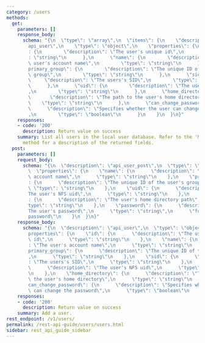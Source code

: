 ```yaml
---
category: /users
methods:
  get:
    parameters: []
    response_body:
      schema: "{\n  \"type\": \"array\",\n  \"items\": {\n    \"description\": \"\
        api_user\",\n    \"type\": \"object\",\n    \"properties\": {\n      \"id\"\
        : {\n        \"description\": \"The user's unique id\",\n        \"type\"\
        : \"string\"\n      },\n      \"name\": {\n        \"description\": \"The\
        \ user's account name\",\n        \"type\": \"string\"\n      },\n      \"\
        primary_group\": {\n        \"description\": \"The unique ID of the user's\
        \ group\",\n        \"type\": \"string\"\n      },\n      \"sid\": {\n   \
        \     \"description\": \"The users's SID\",\n        \"type\": \"string\"\n\
        \      },\n      \"uid\": {\n        \"description\": \"The user's NFS uid\"\
        ,\n        \"type\": \"string\"\n      },\n      \"home_directory\": {\n \
        \       \"description\": \"The path to the user's home directory\",\n    \
        \    \"type\": \"string\"\n      },\n      \"can_change_password\": {\n  \
        \      \"description\": \"Specifies whether the user can change the password\"\
        ,\n        \"type\": \"boolean\"\n      }\n    }\n  }\n}"
    responses:
    - code: '200'
      description: Return value on success
    summary: List all users in the local user database. Refer to the 'Modify user'
      method for a description of the returned fields.
  post:
    parameters: []
    request_body:
      schema: "{\n  \"description\": \"api_user_post\",\n  \"type\": \"object\",\n\
        \  \"properties\": {\n    \"name\": {\n      \"description\": \"The user's\
        \ account name\",\n      \"type\": \"string\"\n    },\n    \"primary_group\"\
        : {\n      \"description\": \"The unique ID of the user's group\",\n     \
        \ \"type\": \"string\"\n    },\n    \"uid\": {\n      \"description\": \"\
        The user's NFS uid\",\n      \"type\": \"string\"\n    },\n    \"home_directory\"\
        : {\n      \"description\": \"The user's home directory path\",\n      \"\
        type\": \"string\"\n    },\n    \"password\": {\n      \"description\": \"\
        The user's password\",\n      \"type\": \"string\",\n      \"format\": \"\
        password\"\n    }\n  }\n}"
    response_body:
      schema: "{\n  \"description\": \"api_user\",\n  \"type\": \"object\",\n  \"\
        properties\": {\n    \"id\": {\n      \"description\": \"The user's unique\
        \ id\",\n      \"type\": \"string\"\n    },\n    \"name\": {\n      \"description\"\
        : \"The user's account name\",\n      \"type\": \"string\"\n    },\n    \"\
        primary_group\": {\n      \"description\": \"The unique ID of the user's group\"\
        ,\n      \"type\": \"string\"\n    },\n    \"sid\": {\n      \"description\"\
        : \"The users's SID\",\n      \"type\": \"string\"\n    },\n    \"uid\": {\n\
        \      \"description\": \"The user's NFS uid\",\n      \"type\": \"string\"\
        \n    },\n    \"home_directory\": {\n      \"description\": \"The path to\
        \ the user's home directory\",\n      \"type\": \"string\"\n    },\n    \"\
        can_change_password\": {\n      \"description\": \"Specifies whether the user\
        \ can change the password\",\n      \"type\": \"boolean\"\n    }\n  }\n}"
    responses:
    - code: '200'
      description: Return value on success
    summary: Add a user.
rest_endpoint: /v1/users/
permalink: /rest-api-guide/users/users.html
sidebar: rest_api_guide_sidebar
---
```

